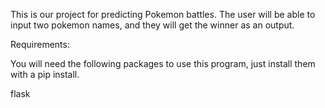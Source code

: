 This is our project for predicting Pokemon battles. The user will be able to input two pokemon names, and they will get the winner as an output.

Requirements:

You will need the following packages to use this program, just install them with a pip install.

flask


